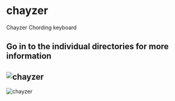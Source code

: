 # chayzer
Chayzer Chording keyboard

Go in to the individual directories for more information
---
![chayzer](https://radiohands.com/chayzer/chayzer_sch.jpg)
---
![chayzer](https://radiohands.com/chayzer/chayzer_ex.jpg)